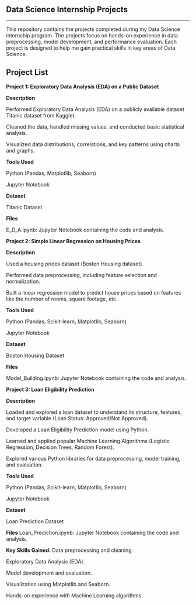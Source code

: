 
## Data Science Internship Projects
----------------------------------------------------------------------
This repository contains the projects completed during my Data Science internship program. The projects focus on hands-on experience in data preprocessing, model development, and performance evaluation. Each project is designed to help me gain practical skills in key areas of Data Science.

## Project List
**Project 1: Exploratory Data Analysis (EDA) on a Public Dataset**

**Description**

Performed Exploratory Data Analysis (EDA) on a publicly available dataset Titanic dataset from Kaggle).

Cleaned the data, handled missing values, and conducted basic statistical analysis.

Visualized data distributions, correlations, and key patterns using charts and graphs.

**Tools Used**

Python (Pandas, Matplotlib, Seaborn)

Jupyter Notebook

**Dataset**

Titanic Dataset

**Files**

E_D_A.ipynb: Jupyter Notebook containing the code and analysis.






**Project 2: Simple Linear Regression on Housing Prices**

**Description**

Used a housing prices dataset (Boston Housing dataset).

Performed data preprocessing, including feature selection and normalization.

Built a linear regression model to predict house prices based on features like the number of rooms, square footage, etc.

**Tools Used**

Python (Pandas, Scikit-learn, Matplotlib, Seaborn)

Jupyter Notebook

**Dataset**

Boston Housing Dataset

**Files**

Model_Building.ipynb: Jupyter Notebook containing the code and analysis.






**Project 3: Loan Eligibility Prediction**

**Description**

Loaded and explored a loan dataset to understand its structure, features, and target variable (Loan Status: Approved/Not Approved).

Developed a Loan Eligibility Prediction model using Python.

Learned and applied popular Machine Learning Algorithms (Logistic Regression, Decision Trees, Random Forest).

Explored various Python libraries for data preprocessing, model training, and evaluation.

**Tools Used**

Python (Pandas, Scikit-learn, Matplotlib, Seaborn)

Jupyter Notebook

**Dataset**

Loan Prediction Dataset

**Files**
Loan_Prediction.ipynb: Jupyter Notebook containing the code and analysis.


**Key Skills Gained:**
Data preprocessing and cleaning.

Exploratory Data Analysis (EDA).

Model development and evaluation.

Visualization using Matplotlib and Seaborn.

Hands-on experience with Machine Learning algorithms.
